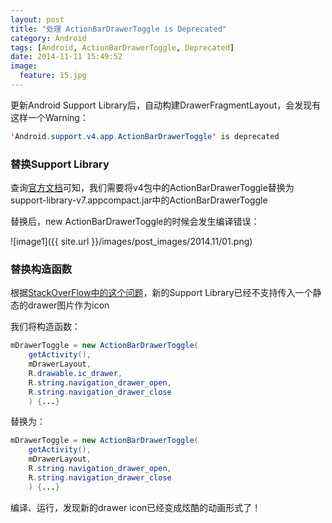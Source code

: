 ```yaml
---
layout: post
title: "处理 ActionBarDrawerToggle is Deprecated"
category: Android
tags: [Android, ActionBarDrawerToggle, Deprecated]
date: 2014-11-11 15:49:52
image:
  feature: 15.jpg
---
```


更新Android Support Library后，自动构建DrawerFragmentLayout，会发现有这样一个Warning：

```java
'Android.support.v4.app.ActionBarDrawerToggle' is deprecated
```

### 替换Support Library

查询[官方文档][1]可知，我们需要将v4包中的ActionBarDrawerToggle替换为support-library-v7.appcompact.jar中的ActionBarDrawerToggle

替换后，new ActionBarDrawerToggle的时候会发生编译错误：

![image1]({{ site.url }}/images/post_images/2014.11/01.png)


### 替换构造函数

根据[StackOverFlow中的这个问题][2]，新的Support Library已经不支持传入一个静态的drawer图片作为icon

我们将构造函数：

```java
mDrawerToggle = new ActionBarDrawerToggle(
    getActivity(),
    mDrawerLayout,
    R.drawable.ic_drawer,
    R.string.navigation_drawer_open,
    R.string.navigation_drawer_close
    ) {...}
```

替换为：

```java
mDrawerToggle = new ActionBarDrawerToggle(
    getActivity(),
    mDrawerLayout,
    R.string.navigation_drawer_open,
    R.string.navigation_drawer_close
    ) {...}
```

编译、运行，发现新的drawer icon已经变成炫酷的动画形式了！

[1]:https://developer.android.com/reference/android/support/v4/app/ActionBarDrawerToggle.html
[2]:http://stackoverflow.com/questions/26439619/how-to-replace-deprecated-android-support-v4-app-actionbardrawertoggle